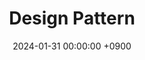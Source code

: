 ---
layout  : category
title   : Design Pattern
date    : 2024-01-31 00:00:00 +0900
updated : 2024-01-31 00:00:00 +0900
tag     : 
toc     : true
public  : true
comment : false
parent  : [[/index]]
latex   : false
---